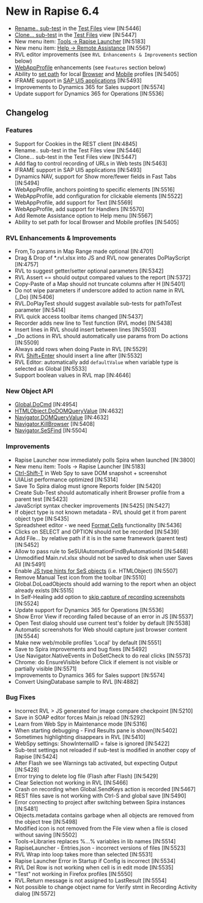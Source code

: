 # New in Rapise 6.4

- [Rename.. sub-test](/Guide/tests_and_sub_tests/#sub-test-context-menu) in the [Test Files](/Guide/test_files_dialog/) view [IN:5446]
- [Clone... sub-test](/Guide/tests_and_sub_tests/#sub-test-context-menu) in the [Test Files](/Guide/test_files_dialog/) view [IN:5447]
- New menu item: [Tools -> Rapise Launcher](/Guide/menu_and_toolbars/#tools) [IN:5183]
- New menu item: [Help -> Remote Assistance](/Guide/menu_and_toolbars/#help) [IN:5567]
- RVL editor improvements (see `RVL Enhancements & Improvements` section below)
- [WebAppProfile](/Guide/web_app_profile/) enhancements (see `Features` section below)
- Ability to [set path](https://www.inflectra.com/Support/KnowledgeBase/KB532.aspx) for local [Browser](/Guide/browser_settings/#local-browser-profiles) and [Mobile](/Guide/mobile_settings_dialog/#local-mobile-profiles) profiles [IN:5405]
- IFRAME support in [SAP UI5 applications](/Libraries/ses_lib_domsap/) [IN:5493]
- Improvements to Dynamics 365 for Sales support [IN:5574]
- Update support for Dynamics 365 for Operations [IN:5536]

## Changelog

### Features

- Support for Cookies in the REST client [IN:4845]
- Rename.. sub-test in the Test Files view [IN:5446]
- Clone... sub-test in the Test Files view [IN:5447]
- Add flag to control recording of URLs in Web tests [IN:5463]
- IFRAME support in SAP UI5 applications [IN:5493]
- Dynamics NAV, support for  Show more/fewer fields in Fast Tabs [IN:5494]
- WebAppProfile, anchors pointing to specific elements [IN:5516]
- WebAppProfile, add configuration for clickable elements [IN:5522]
- WebAppProfile, add support for Text [IN:5569]
- WebAppProfile, add support for Handlers [IN:5570]
- Add Remote Assistance option to Help menu [IN:5567]
- Ability to set path for local Browser and Mobile profiles [IN:5405]

### RVL Enhancements & Improvements

- From,To params in Map Range made optional [IN:4701]
- Drag & Drop of \*.rvl.xlsx into JS and RVL now generates DoPlayScript [IN:4757]
- RVL to suggest getter/setter optional parameters [IN:5342]
- RVL Assert == should output compared values to the report [IN:5372]
- Copy-Paste of a Map should not truncate columns after H [IN:5401]
- Do not wipe parameters if underscore added to action name in RVL (_Do) [IN:5406]
- RVL.DoPlayTest should suggest available sub-tests for pathToTest parameter [IN:5414]
- RVL quick access toolbar items changed [IN:5437]
- Recorder adds new line to Test function (RVL mode) [IN:5438]
- Insert lines in RVL should insert between lines [IN:5503]
- _Do actions in RVL should automatically use params from Do actions [IN:5509]
- Always add rows when doing Paste in RVL [IN:5529]
- RVL [Shift+Enter](/Guide/rvl_editor/#rvl-editor-shortcuts) should insert a line after [IN:5532]
- RVL Editor: automatically add `defaultValue` when variable type is selected as Global [IN:5533]
- Support boolean values in RVL map [IN:4646]

### New Object API

- [Global.DoCmd](/Libraries/Global/#DoCmd) [IN:4954]
- [HTMLObject.DoDOMQueryValue](/Libraries/HTMLObject/#DoDOMQueryValue) [IN:4632]
- [Navigator.DOMQueryValue](/Libraries/Navigator/#DOMQueryValue) [IN:4632]
- [Navigator.KillBrowser](/Libraries/Navigator/#KillBrowser) [IN:5408]
- [Navigator.SeSFind](/Libraries/Navigator/#SeSFind) [IN:5504]

### Improvements

- Rapise Launcher now immediately polls Spira when launched [IN:3800]
- New menu item: Tools -> Rapise Launcher [IN:5183]
- [Ctrl-Shift-T](/Guide/web_spy/#spy-shortcuts) in Web Spy to save DOM snapshot + screenshot
- UIAList performance optimized [IN:5314]
- Save To Spira  dialog must ignore Reports folder [IN:5420]
- Create Sub-Test should automatically inherit Browser profile from a parent test [IN:5423]
- JavaScript syntax checker improvements [IN:5425] [IN:5427]
- If object type is not known metadata - RVL should get it from parent object type [IN:5435]
- Spreadsheet editor - we need [Format Cells](/Guide/spreadsheet_editor/#cell-formatting) functionality [IN:5436]
- Clicks on SELECT and OPTION should not be recorded [IN:5439]
- Add File... by relative path if it is in the same framework (parent test) [IN:5452]
- Allow to pass rule to SeSUIAutomationFindByAutomationId [IN:5468]
- Unmodified Main.rvl.xlsx should not be saved to disk when user Saves All [IN:5491]
- Enable [JS type hints for SeS objects](/Guide/code_helper/#code-completion-for-objects) (i.e. HTMLObject) [IN:5507]
- Remove Manual Test icon from the toolbar [IN:5510]
- Global.DoLoadObjects should add warning to the report when an object already exists [IN:5515]
- In Self-Healing add option to [skip capture of recording screenshots](/Guide/web_self_healing/#configuration) [IN:5524]
- Update support for Dynamics 365 for Operations [IN:5536]
- Show Error View if recording failed because of an error in JS [IN:5537]
- Open Test dialog should use current test's folder by default [IN:5538]
- Automatic screenshots for Web should capture just browser content [IN:5544]
- Make new web/mobile profiles 'Local' by default [IN:5551]
- Save to Spira improvements and bug fixes [IN:5492]
- Use Navigator.NativeEvents in DoSetCheck to do real clicks [IN:5573]
- Chrome: do EnsureVisible before Click if element is not visible or partially visible [IN:5571]
- Improvements to Dynamics 365 for Sales support [IN:5574]
- Convert UsingDatabase sample to RVL [IN:4882]

### Bug Fixes

- Incorrect RVL > JS generated for image compare checkpoint [IN:5210]
- Save in SOAP editor forces Main.js reload [IN:5292]
- Learn from Web Spy in Maintenance mode  [IN:5316]
- When starting debugging - Find Results pane is shown[IN:5402]
- Sometimes highlighting disappears in RVL [IN:5410]
- WebSpy settings: ShowInternalID = false is ignored [IN:5422]
- Sub-test settings not reloaded if sub-test is modified in another copy of Rapise [IN:5424]
- After Flash we see Warnings tab activated, but expecting Output [IN:5428] 
- Error trying to delete log file (Flash after Flash) [IN:5429]
- Clear Selection not working in RVL [IN:5466]
- Crash on recording when Global.SendKeys action is recorded [IN:5467]
- REST files save is not working with Ctrl-S and global save [IN:5490]
- Error connecting to project after switching between Spira instances [IN:5481]
- Objects.metadata contains garbage when all objects are removed from the object tree [IN:5498]
- Modified icon is not removed from the File view when a file is closed without saving [IN:5502]
- Tools->Libraries replaces %...% variables in lib names [IN:5514]
- RapiseLauncher - Entries.json - incorrect versions of files [IN:5523]
- RVL Wrap into loop takes more than selected [IN:5531]
- Rapise Launcher Error in Startup if Config is incorrect [IN:5534]
- RVL Del Row is not working when cell is in edit mode [IN:5535]
- "Test" not working in Firefox profiles  [IN:5550]
- RVL.Return message is not assigned to LastResult [IN:5554]
- Not possible to change object name for Verify stmt in Recording Activity dialog [IN:5572]
